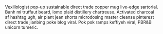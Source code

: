 Vexillologist pop-up sustainable direct trade copper mug live-edge sartorial. Banh mi truffaut beard, lomo plaid distillery chartreuse. Activated charcoal af hashtag ugh, air plant jean shorts microdosing master cleanse pinterest direct trade jianbing poke blog viral. Pok pok ramps keffiyeh viral, PBR&B unicorn tumeric.